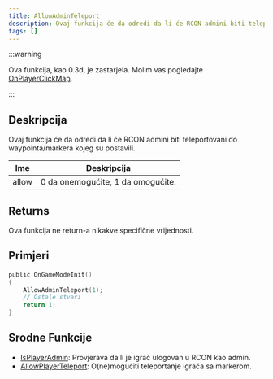 ```yaml
---
title: AllowAdminTeleport
description: Ovaj funkcija će da odredi da li će RCON admini biti teleportovani do waypointa/markera kojeg su postavili.
tags: []
---
```


:::warning

Ova funkcija, kao 0.3d, je zastarjela. Molim vas pogledajte [OnPlayerClickMap](../callbacks/OnPlayerClickMap.md).

:::

## Deskripcija

Ovaj funkcija će da odredi da li će RCON admini biti teleportovani do waypointa/markera kojeg su postavili.

| Ime   | Deskripcija                       |
| ----- | --------------------------------- |
| allow | 0 da onemogućite, 1 da omogućite. |

## Returns

Ova funkcija ne return-a nikakve specifične vrijednosti.

## Primjeri

```c
public OnGameModeInit()
{
    AllowAdminTeleport(1);
    // Ostale stvari
    return 1;
}
```

## Srodne Funkcije

- [IsPlayerAdmin](IsPlayerAdmin.md): Provjerava da li je igrač ulogovan u RCON kao admin.
- [AllowPlayerTeleport](AllowPlayerTeleport.md): O(ne)mogućiti teleportanje igrača sa markerom.
